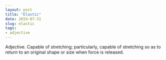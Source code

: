 ```yaml
---
layout: post
title: "Elastic"
date: 2019-07-31
slug: elastic
tags:
- adjective
---
```


Adjective. Capable of stretching; particularly, capable of stretching so as to return to an original shape or size when force is released.
